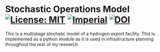 # Stochastic Operations Model [![License: MIT](https://img.shields.io/badge/License-MIT-yellow.svg)](https://opensource.org/licenses/MIT) [![Imperial](https://img.shields.io/badge/Imperial-0000C5.svg)](https://www.imperial.ac.uk) [![DOI](https://zenodo.org/badge/918136747.svg)](https://doi.org/10.5281/zenodo.14678255)

This is a multistage stochstic model of a hydrogen export facility. This is implemented as a python module as it is used in infrastructure planning throughout the rest of my research. 